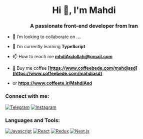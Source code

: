 <h1 align="center">Hi 👋, I'm Mahdi</h1>
<h3 align="center">A passionate front-end developer from Iran</h3>

- 👯 I’m looking to collaborate on **...**

- 🌱 I’m currently learning **TypeScript**

- 📫 How to reach me **mhdiAsdollahi@gmail.com**

- 🍵 Buy me coffee **[https://www.coffeebede.com/mahdiasd](https://www.coffeebede.com/mahdiasd)**
- or **https://www.coffeete.ir/MahdiAsd**

<h3 align="left">Connect with me:</h3>
<p align="left">
<a href='https://t.me/BeLikeYourSelf' target="_blank"><img alt='Telegram' src='https://img.shields.io/badge/BeLikeYourSelf-100000?style=for-the-badge&logo=Telegram&logoColor=34B4FF&labelColor=FFFFFF&color=593737'/></a></a>
<a href='https://www.instagram/mhdi_.asd' target="_blank"><img alt='Instagram' src='https://img.shields.io/badge/mhdi_.asd-100000?style=for-the-badge&logo=Instagram&logoColor=FF0D0D&labelColor=FFFFFF&color=593737'/></a>
</p>

<h3 align="left">Languages and Tools:</h3>
<p align="left"> 
<a href='' target="_blank"><img alt='Javascript' src='https://img.shields.io/badge/Javascript-100000?style=flat&logo=Javascript&logoColor=FFEE00&labelColor=2F2F2F&color=000000'/></a>
<a href='' target="_blank"><img alt='React' src='https://img.shields.io/badge/React-100000?style=flat&logo=React&logoColor=08A5FF&labelColor=FFFFFF&color=1F1F1F'/></a>
<a href='' target="_blank"><img alt='Redux' src='https://img.shields.io/badge/Redux-100000?style=flat&logo=Redux&logoColor=0066FF&labelColor=FFFFFF&color=000000'/></a>
<a href='' target="_blank"><img alt='Next.js' src='https://img.shields.io/badge/Next.js-100000?style=flat&logo=Next.js&logoColor=000000&labelColor=FFFFFF&color=000000'/></a>
 </p>

